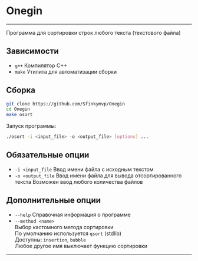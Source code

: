 # Onegin

---

Программа для сортировки строк любого текста (текстового файла)

## Зависимости

- `g++` Компилятор C++
- `make` Утилита для автоматизации сборки

## Сборка

```bash
git clone https://github.com/Sfinkymvp/Onegin
cd Onegin
make osort
```

Запуск программы:

```bash
./osort -i <input_file> -o <output_file> [options] ... 
```

## Обязательные опции

- `-i <input_file`   Ввод имени файла с исходным текстом
- `-o <output_file`  Ввод имени файла для вывода отсортированного текста
Возможен ввод любого количества файлов

## Дополнительные опции

- `--help`           Справочная информация о программе
- `--method <name>`  
                     Выбор кастомного метода сортировки   
                     По умолчанию используется `qsort` (stdlib)  
                     Доступны: `insertion`, `bubble`  
                     Любое другое имя выключает функцию сортировки  
--- 


